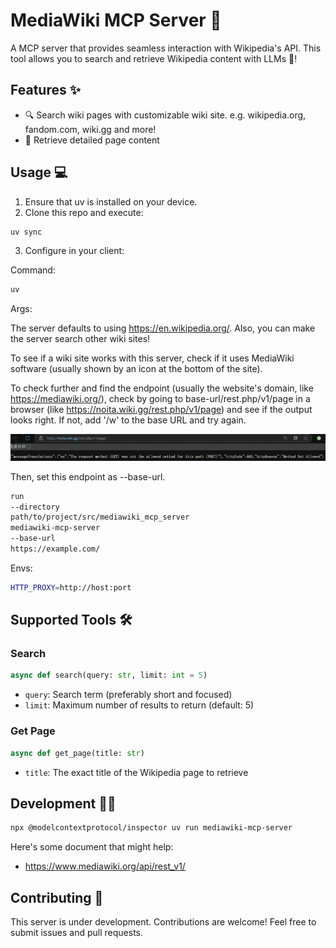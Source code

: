 # MediaWiki MCP Server 🚀

A MCP server that provides seamless interaction with Wikipedia's API. This tool allows you to search and retrieve Wikipedia content with LLMs 🤖!

## Features ✨

- 🔍 Search wiki pages with customizable wiki site. e.g. wikipedia.org, fandom.com, wiki.gg and more!
- 📖 Retrieve detailed page content

## Usage 💻

1. Ensure that uv is installed on your device.
2. Clone this repo and execute:

```bash
uv sync
```

3. Configure in your client:

Command:

```bash
uv
```

Args:

The server defaults to using <https://en.wikipedia.org/>. Also, you can make the server search other wiki sites!

To see if a wiki site works with this server, check if it uses MediaWiki software (usually shown by an icon at the bottom of the site).

To check further and find the endpoint (usually the website's domain, like <https://mediawiki.org/>), check by going to base-url/rest.php/v1/page in a browser (like <https://noita.wiki.gg/rest.php/v1/page>) and see if the output looks right. If not, add '/w' to the base URL and try again.

![](/imgs/PixPin_2025-04-04_19-41-55.png)

Then, set this endpoint as --base-url.

```bash
run
--directory
path/to/project/src/mediawiki_mcp_server
mediawiki-mcp-server
--base-url
https://example.com/
```

Envs:

```bash
HTTP_PROXY=http://host:port
```

## Supported Tools 🛠

### Search

```python
async def search(query: str, limit: int = 5)
```

- `query`: Search term (preferably short and focused)
- `limit`: Maximum number of results to return (default: 5)

### Get Page

```python
async def get_page(title: str)
```

- `title`: The exact title of the Wikipedia page to retrieve

## Development 👨‍💻

```bash
npx @modelcontextprotocol/inspector uv run mediawiki-mcp-server
```

Here's some document that might help:

- <https://www.mediawiki.org/api/rest_v1/>

## Contributing 🤝

This server is under development. Contributions are welcome! Feel free to submit issues and pull requests.
